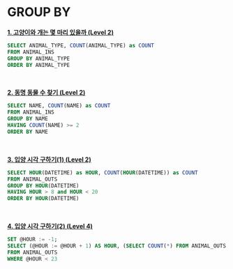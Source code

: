 # GROUP BY

**[1. 고양이와 개는 몇 마리 있을까 (Level 2)](https://programmers.co.kr/learn/courses/30/lessons/59040)**

```sql
SELECT ANIMAL_TYPE, COUNT(ANIMAL_TYPE) as COUNT
FROM ANIMAL_INS
GROUP BY ANIMAL_TYPE
ORDER BY ANIMAL_TYPE
```

<br/>

**[2. 동명 동물 수 찾기 (Level 2)](https://programmers.co.kr/learn/courses/30/lessons/59041)**

```sql
SELECT NAME, COUNT(NAME) as COUNT
FROM ANIMAL_INS
GROUP BY NAME
HAVING COUNT(NAME) >= 2
ORDER BY NAME
```

<br/>

**[3. 입양 시각 구하기(1) (Level 2)](https://programmers.co.kr/learn/courses/30/lessons/59412)**

```sql
SELECT HOUR(DATETIME) as HOUR, COUNT(HOUR(DATETIME)) as COUNT
FROM ANIMAL_OUTS
GROUP BY HOUR(DATETIME)
HAVING HOUR > 8 and HOUR < 20
ORDER BY HOUR(DATETIME)
```

<br/>

**[4. 입양 시각 구하기(2) (Level 4)](https://programmers.co.kr/learn/courses/30/lessons/59413)**

```sql
SET @HOUR := -1;
SELECT (@HOUR := @HOUR + 1) AS HOUR, (SELECT COUNT(*) FROM ANIMAL_OUTS WHERE HOUR(DATETIME) = @HOUR) AS COUNT
FROM ANIMAL_OUTS
WHERE @HOUR < 23
```
